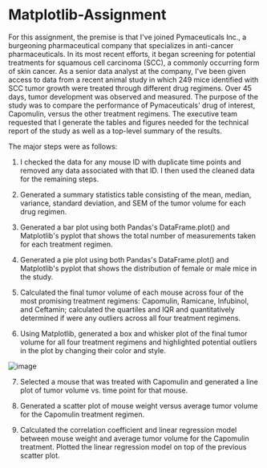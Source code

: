 # Matplotlib-Assignment

For this assignment, the premise is that I've joined Pymaceuticals Inc., a burgeoning pharmaceutical company that specializes in anti-cancer pharmaceuticals. In its most recent efforts, it began screening for potential treatments for squamous cell carcinoma (SCC), a commonly occurring form of skin cancer.
As a senior data analyst at the company, I've been given access to data from a recent animal study in which 249 mice identified with SCC tumor growth were treated through different drug regimens. Over 45 days, tumor development was observed and measured. The purpose of the study was to compare the performance of Pymaceuticals' drug of interest, Capomulin, versus the other treatment regimens. The executive team requested that I generate the tables and figures needed for the technical report of the study as well as a top-level summary of the results.

The major steps were as follows:


1. I checked the data for any mouse ID with duplicate time points and removed any data associated with that ID. I then used the cleaned data for the remaining steps.

2. Generated a summary statistics table consisting of the mean, median, variance, standard deviation, and SEM of the tumor volume for each drug regimen.

3. Generated a bar plot using both Pandas's DataFrame.plot() and Matplotlib's pyplot that shows the total number of measurements taken for each treatment regimen. 

4. Generated a pie plot using both Pandas's DataFrame.plot() and Matplotlib's pyplot that shows the distribution of female or male mice in the study.

5. Calculated the final tumor volume of each mouse across four of the most promising treatment regimens: Capomulin, Ramicane, Infubinol, and Ceftamin; calculated the quartiles and IQR and quantitatively determined if were any outliers across all four treatment regimens.

6. Using Matplotlib, generated a box and whisker plot of the final tumor volume for all four treatment regimens and highlighted potential outliers in the plot by changing their color and style.

![image](https://user-images.githubusercontent.com/75215001/127552132-3d95cf7f-4ab9-448d-bb8f-eaddc8a78d3a.png)


7. Selected a mouse that was treated with Capomulin and generated a line plot of tumor volume vs. time point for that mouse.

8. Generated a scatter plot of mouse weight versus average tumor volume for the Capomulin treatment regimen.

9. Calculated the correlation coefficient and linear regression model between mouse weight and average tumor volume for the Capomulin treatment. Plotted the linear regression model on top of the previous scatter plot.



